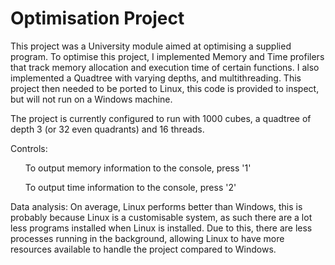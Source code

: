 # Optimisation Project
 
This project was a University module aimed at optimising a supplied program.
To optimise this project, I implemented Memory and Time profilers that track memory allocation and execution time of certain functions.
I also implemented a Quadtree with varying depths, and multithreading.
This project then needed to be ported to Linux, this code is provided to inspect, but will not run on a Windows machine.

The project is currently configured to run with 1000 cubes, a quadtree of depth 3 (or 32 even quadrants) and 16 threads.

Controls:
<ul>To output memory information to the console, press '1'</ul>
<ul>To output time information to the console, press '2'</ul>

Data analysis:
On average, Linux performs better than Windows, this is probably because Linux is a customisable system, as such there are a lot less programs installed when Linux is installed. Due to this, there are less processes running in the background, allowing Linux to have more resources available to handle the project compared to Windows.
